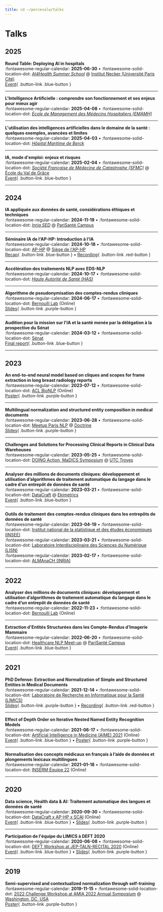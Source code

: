 ```yaml
---
title: cd ~/percevalw/talks
---
```

# Talks

<style>

.md-typeset .card-set {
}
</style>

## 2025

**Round Table: Deploying AI in hospitals**   
:fontawesome-regular-calendar: **2025-06-30** • :fontawesome-solid-location-dot: *[AI4Health Summer School](https://www.aphp.fr/hopital-europeen-georges-pompidou-hegp)* @ [Institut Necker (Université Paris Cité)](https://maps.app.goo.gl/4DDr4PUFVtfwdkBUA)   
[Event](https://www.ai4healthschool.org/wp-content/uploads/2025/06/HDH-A4-SUMMER-SCHOOL-2025.pdf){ .button-link .blue-button }

---

**L'Intelligence Artificielle : comprendre son fonctionnement et ses enjeux pour mieux agir**       
:fontawesome-regular-calendar: **2025-04-08** • :fontawesome-solid-location-dot: *[École de Management des Médecins Hospitaliers (EMAMH)](https://cfdc.aphp.fr/lecole-de-management-des-medecins-hospitaliers-emamh-lance-son-appel-a-candidatures-pour-la-promotion-2024-2025/)* 

---

**L'utilisation des intelligences artificielles dans le domaine de la santé : quelques exemples, avancées et limites**   
:fontawesome-regular-calendar: **2025-04-03** • :fontawesome-solid-location-dot: *[Hôpital Maritime de Berck](https://maritimeberck.aphp.fr/)*

---

**IA, mode d'emploi: enjeux et risques**      
:fontawesome-regular-calendar: **2025-02-04** • :fontawesome-solid-location-dot: *[Société Française de Médecine de Catastrophe (SFMC)](https://www.sfmc.eu)* @ [École du Val de Grâce](https://maps.app.goo.gl/8cTQQJfoYD4fWh3dA)   
[Event](https://www.sfmc.eu/colloque-sfmc/2025-gestion-des-catastrophes-quel-apport-de-l-ia-a-la-decision-humaine/){ .button-link .blue-button }

---

## 2024

**IA appliquée aux données de santé, considérations éthiques et techniques**   
:fontawesome-regular-calendar: **2024-11-19** • :fontawesome-solid-location-dot: *[Inria SED](https://sed.paris.inria.fr/)* @ [PariSanté Campus](https://maps.app.goo.gl/jG99rCNwmBAvWDB68)

---

**Séminaire IA de l'AP-HP: Introduction à l'IA**   
:fontawesome-regular-calendar: **2024-10-18** • :fontawesome-solid-location-dot: [AP-HP](https://aphp.fr) @ [Siège de l'AP-HP](https://maps.app.goo.gl/6NU9YdjpuuqsEYfz6)   
[Recap](https://cme.aphp.fr/sites/default/files/CMEDoc/cme5novembre2024_ia_seminaire.pdf){ .button-link .blue-button } • [Recording](https://www.youtube.com/playlist?list=PLcMM5jv7Zmd8wreY3m3iVY_-ZMOhF6hB7){ .button-link .red-button }

---

**Accélération des traitements NLP avec EDS-NLP**   
:fontawesome-regular-calendar: **2024-10-17** • :fontawesome-solid-location-dot: *[Haute Autorité de Santé (HAS)](https://www.has-sante.fr/)*   

---

**Algorithme de pseudonymisation des comptes-rendus cliniques**   
:fontawesome-regular-calendar: **2024-06-17** • :fontawesome-solid-location-dot: [Bernoulli Lab](https://www.bernoulli-lab.fr/) (Online)   
[Slides](/assets/files/2024-06-17_bernoulli-lab.pdf){ .button-link .purple-button }

---

**Audition pour la mission sur l'IA et la santé menée par la délégation à la prospective du Sénat**   
:fontawesome-regular-calendar: **2024-03-12** • :fontawesome-solid-location-dot: [Sénat](https://www.senat.fr/)   
[Final report](https://www.senat.fr/rap/r23-611/r23-61114.html){ .button-link .blue-button }

---

## 2023

**An end-to-end neural model based on cliques and scopes for frame extraction in long breast radiology reports**   
:fontawesome-regular-calendar: **2023-07-12** • :fontawesome-solid-location-dot: [ACL BioNLP](https://aclweb.org/aclwiki/BioNLP_Workshop) (Online)   
[Poster](/assets/files/2023-07-12_BioNLP.pdf){ .button-link .purple-button }

---

**Multilingual normalization and structured entity composition in medical documents**    
:fontawesome-regular-calendar: **2023-06-28** • :fontawesome-solid-location-dot: [Meetup Paris NLP](https://www.meetup.com/paris-nlp/events/293885930/) @ [Doctrine](https://www.doctrine.fr/)   
[Slides](https://nlpparis.wordpress.com/2023/06/29/paris-nlp-season-7-meetup-3/){ .button-link .purple-button }

---

**Challenges and Solutions for Processing Clinical Reports in Clinical Data Warehouses**   
:fontawesome-regular-calendar: **2023-05-25** • :fontawesome-solid-location-dot: [DOING Action, MaDICS Symposium](https://www.madics.fr/actions/doing/) @ [UTC Troyes](https://maps.app.goo.gl/bnA8jrEqqXNNFkDy8)

---

**Analyser des millions de documents cliniques: développement et utilisation d’algorithmes de traitement automatique du langage dans le cadre d’un entrepôt de données de santé**   
:fontawesome-regular-calendar: **2023-03-21** • :fontawesome-solid-location-dot: [DataCraft](https://datacraft.paris/) @ [Ekimetrics](https://maps.app.goo.gl/cSDzJ9b7G6QgLrQ87)   
[Event](https://datacraft.paris/event/rex-analyser-les-documents-cliniques-a-laide-dalgorithmes-de-traitement-automatique-du-langage-quelques-cas-pratiques/){ .button-link .blue-button }

---

**Outils de traitement des comptes-rendus cliniques dans les entrepôts de données de santé**   
:fontawesome-regular-calendar: **2023-04-19** • :fontawesome-solid-location-dot: [Institut national de la statistique et des études économiques (INSEE)](https://www.insee.fr/)   
:fontawesome-regular-calendar: **2023-03-21** • :fontawesome-solid-location-dot: [Laboratoire Interdisciplinaire des Sciences du Numérique (LISN)](https://www.lisn.upsaclay.fr/)   
:fontawesome-regular-calendar: **2023-02-17** • :fontawesome-solid-location-dot: [ALMAnaCH (INRIA)](https://www.inria.fr/fr/almanach)   

---

## 2022

**Analyser des millions de documents cliniques: développement et utilisation d’algorithmes de traitement automatique du langage dans le cadre d’un entrepôt de données de santé**   
:fontawesome-regular-calendar: **2022-11-23** • :fontawesome-solid-location-dot: [Bernoulli Lab](https://www.bernoulli-lab.fr/) (Online)

---

**Extraction d'Entités Structurées dans les Compte-Rendus d’Imagerie Mammaire**   
:fontawesome-regular-calendar: **2022-06-20** • :fontawesome-solid-location-dot: [Healthcare NLP Meet-up](https://posos.org/) @ [PariSanté Campus](https://parisantecampus.fr/)   
[Event](https://www.eventbrite.com/e/billets-healthcare-nlp-meet-up-338984320227){ .button-link .blue-button }

---

## 2021

**PhD Defense: Extraction and Normalization of Simple and Structured Entities in Medical Documents**   
:fontawesome-regular-calendar: **2021-12-14** • :fontawesome-solid-location-dot: [Laboratoire de Recherche en Informatique pour la Santé (LIMICS)](https://limics.fr/)   
[Slides](/assets/files/2021-12-14_defense.pdf){ .button-link .purple-button } • [Recording](https://www.youtube.com/watch?v=UZlPuSmMCbA&t=4s){ .button-link .red-button }

---

**Effect of Depth Order on Iterative Nested Named Entity Recognition Models**   
:fontawesome-regular-calendar: **2021-06-17** • :fontawesome-solid-location-dot: [Artificial Intelligence in Medicine (AIME) 2021](https://aime21.aimedicine.info) (Online)   
[Event](http://aime21.aimedicine.info/index.php/program/detailed-program){ .button-link .blue-button } • [Poster](/assets/files/2021-06-17_aime.pdf){ .button-link .purple-button }

---

**Normalisation des concepts médicaux en français à l’aide de données et plongements lexicaux multilingues**   
:fontawesome-regular-calendar: **2021-01-18** • :fontawesome-solid-location-dot: [INSERM Équipe 22](http://www.ici.upmc.fr/) (Online)

---

## 2020

**Data science, Health data & AI: Traitement automatique des langues et données de santé**   
:fontawesome-regular-calendar: **2020-09-30** • :fontawesome-solid-location-dot: [DataCraft x AP-HP x SCAI](https://datacraft.paris/) (Online)   
[Event](https://datacraft.paris/event/data-science-health-data-and-artificial-intelligence/){ .button-link .blue-button } • [Slides](/assets/files/2020-09-30_datacraft.pdf){ .button-link .purple-button }

---

**Participation de l'équipe du LIMICS à DEFT 2020**   
:fontawesome-regular-calendar: **2020-06-08** • :fontawesome-solid-location-dot: [DEFT Workshop at JEP-TALN-RECITAL 2020](https://jep-taln2020.loria.fr/conference-virtuelle/articles/articles-deft/) (Online)   
[Event](https://jep-taln2020.loria.fr/conference-virtuelle/articles/articles-deft/){ .button-link .blue-button } • [Slides](/assets/files/2020-06-08_deft.pdf){ .button-link .purple-button }

---

## 2019

**Semi-supervised and contextualized normalization through self-training**   
:fontawesome-regular-calendar: **2019-11-15** • :fontawesome-solid-location-dot: [2022 Challenge Workshop at AMIA 2022 Annual Symposium](https://n2c2.dbmi.hms.harvard.edu/) @ [Washington, DC, USA](https://maps.app.goo.gl/CJATPS1cseZr8aAV8)   
[Poster](/assets/files/2019-11-15_n2c2.pdf){ .button-link .purple-button }